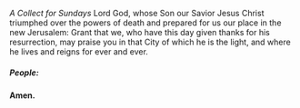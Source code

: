 _A Collect for Sundays_
Lord God, whose Son our Savior Jesus Christ triumphed over the powers of death and prepared for us our place in the new Jerusalem: Grant that we, who have this day given thanks for his resurrection, may praise you in that City of which he is the light, and where he lives and reigns for ever and ever.

##### **People:**
**Amen.**
